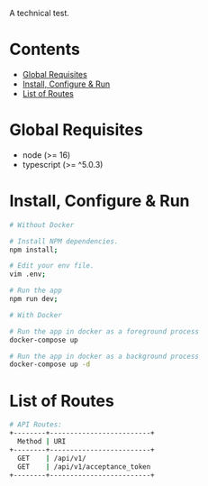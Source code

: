 A technical test.

# Contents

- [Global Requisites](#global-requisites)
- [Install, Configure &amp; Run](#install-configure--run)
- [List of Routes](#list-of-routes)

# Global Requisites

- node (>= 16)
- typescript (>= ^5.0.3)

# Install, Configure & Run

```bash
# Without Docker

# Install NPM dependencies.
npm install;

# Edit your env file.
vim .env;

# Run the app
npm run dev;
```

```bash
# With Docker

# Run the app in docker as a foreground process
docker-compose up

# Run the app in docker as a background process
docker-compose up -d
```

# List of Routes

```sh
# API Routes:
+--------+-------------------------+
  Method | URI
+--------+-------------------------+
  GET    | /api/v1/
  GET    | /api/v1/acceptance_token
+--------+-------------------------+
```
